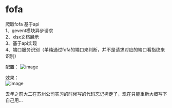 # fofa
爬取fofa 基于api  
1、gevent模块异步请求  
2、xlsx文档展示  
3、基于api实现   
4、端口服务识别（单纯通过fofa的端口来判断，并不是请求对应的端口看指纹来识别）  
  
配置： 
![image](https://github.com/adezz/fofa/blob/main/pic/config.png)
  
效果：  
![image](https://github.com/adezz/fofa/blob/main/pic/resutl.png)
  
去年之前大二在苏州公司实习的时候写的代码忘记拷走了，现在只能重新大概写下自己用...

